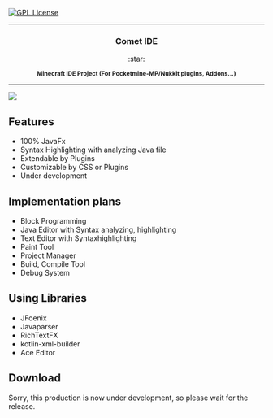 [![GPL License](http://img.shields.io/badge/license-GPL-blue.svg?style=flat)](LICENSE)

---

<h3 align="center" > Comet IDE </h3>
<p align="center">
:star:
</p>
<p align="center"> 
<sup>
<b> Minecraft IDE Project (For Pocketmine-MP/Nukkit plugins, Addons...)  </b>
</sup>
</p>

--- 
<img src="https://raw.githubusercontent.com/itsu-dev/CometIDE/master/theme_black.png">

## Features
- 100% JavaFx
- Syntax Highlighting with analyzing Java file
- Extendable by Plugins
- Customizable by CSS or Plugins
- Under development  
  
## Implementation plans
- Block Programming  
- Java Editor with Syntax analyzing, highlighting  
- Text Editor with Syntaxhighlighting  
- Paint Tool  
- Project Manager  
- Build, Compile Tool  
- Debug System  
  
## Using Libraries
- JFoenix  
- Javaparser  
- RichTextFX  
- kotlin-xml-builder  
- Ace Editor
  
## Download
Sorry, this production is now under development, so please wait for the release.
